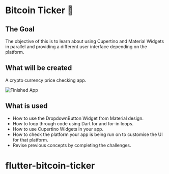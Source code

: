 # Bitcoin Ticker 🤑

## The Goal

The objective of this is to learn about using Cupertino and Material Widgets in parallel and providing a different user interface depending on the platform.


## What will be created

A crypto currency price checking app. 

![Finished App](https://github.com/londonappbrewery/Images/blob/master/bitcoin-flutter-demo.gif)

## What is used

- How to use the DropdownButton Widget from Material design.
- How to loop through code using Dart for and for-in loops.
- How to use Cupertino Widgets in your app.
- How to check the platform your app is being run on to customise the UI for that platform.
- Revise previous concepts by completing the challenges.

# flutter-bitcoin-ticker

